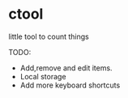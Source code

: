 # ctool

little tool to count things

TODO: 
- Add,remove and edit items.
- Local storage
- Add more keyboard shortcuts
